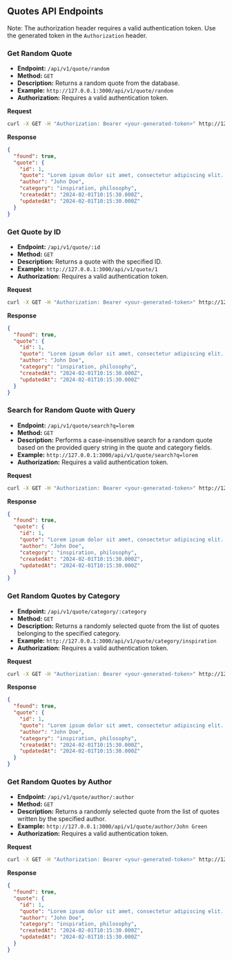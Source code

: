 ## Quotes API Endpoints

Note: The authorization header requires a valid authentication token. Use the generated token in the `Authorization` header.

### Get Random Quote

- **Endpoint:** `/api/v1/quote/random`
- **Method:** `GET`
- **Description:** Returns a random quote from the database.
- **Example:** `http://127.0.0.1:3000/api/v1/quote/random`
- **Authorization:** Requires a valid authentication token.

**Request**

```bash
curl -X GET -H "Authorization: Bearer <your-generated-token>" http://127.0.0.1:3000/api/v1/quote/random
```

**Response**

```json
{
  "found": true,
  "quote": {
    "id": 1,
    "quote": "Lorem ipsum dolor sit amet, consectetur adipiscing elit. Nullam eu est vel enim lacinia sodales.",
    "author": "John Doe",
    "category": "inspiration, philosophy",
    "createdAt": "2024-02-01T10:15:30.000Z",
    "updatedAt": "2024-02-01T10:15:30.000Z"
  }
}
```

### Get Quote by ID

- **Endpoint:** `/api/v1/quote/:id`
- **Method:** `GET`
- **Description:** Returns a quote with the specified ID.
- **Example:** `http://127.0.0.1:3000/api/v1/quote/1`
- **Authorization:** Requires a valid authentication token.

**Request**

```bash
curl -X GET -H "Authorization: Bearer <your-generated-token>" http://127.0.0.1:3000/api/v1/quote/1
```

**Response**

```json
{
  "found": true,
  "quote": {
    "id": 1,
    "quote": "Lorem ipsum dolor sit amet, consectetur adipiscing elit. Nullam eu est vel enim lacinia sodales.",
    "author": "John Doe",
    "category": "inspiration, philosophy",
    "createdAt": "2024-02-01T10:15:30.000Z",
    "updatedAt": "2024-02-01T10:15:30.000Z"
  }
}
```

### Search for Random Quote with Query

- **Endpoint:** `/api/v1/quote/search?q=lorem`
- **Method:** `GET`
- **Description:** Performs a case-insensitive search for a random quote based on the provided query string in the quote and category fields.
- **Example:** `http://127.0.0.1:3000/api/v1/quote/search?q=lorem`
- **Authorization:** Requires a valid authentication token.

**Request**

```bash
curl -X GET -H "Authorization: Bearer <your-generated-token>" http://127.0.0.1:3000/api/v1/quote/search?q=lorem
```

**Response**

```json
{
  "found": true,
  "quote": {
    "id": 1,
    "quote": "Lorem ipsum dolor sit amet, consectetur adipiscing elit. Nullam eu est vel enim lacinia sodales.",
    "author": "John Doe",
    "category": "inspiration, philosophy",
    "createdAt": "2024-02-01T10:15:30.000Z",
    "updatedAt": "2024-02-01T10:15:30.000Z"
  }
}
```

### Get Random Quotes by Category

- **Endpoint:** `/api/v1/quote/category/:category`
- **Method:** `GET`
- **Description:** Returns a randomly selected quote from the list of quotes belonging to the specified category.
- **Example:** `http://127.0.0.1:3000/api/v1/quote/category/inspiration`
- **Authorization:** Requires a valid authentication token.

**Request**

```bash
curl -X GET -H "Authorization: Bearer <your-generated-token>" http://127.0.0.1:3000/api/v1/quote/category/inspiration
```

**Response**

```json
{
  "found": true,
  "quote": {
    "id": 1,
    "quote": "Lorem ipsum dolor sit amet, consectetur adipiscing elit. Nullam eu est vel enim lacinia sodales.",
    "author": "John Doe",
    "category": "inspiration, philosophy",
    "createdAt": "2024-02-01T10:15:30.000Z",
    "updatedAt": "2024-02-01T10:15:30.000Z"
  }
}
```

### Get Random Quotes by Author

- **Endpoint:** `/api/v1/quote/author/:author`
- **Method:** `GET`
- **Description:** Returns a randomly selected quote from the list of quotes written by the specified author.
- **Example:** `http://127.0.0.1:3000/api/v1/quote/author/John Green`
- **Authorization:** Requires a valid authentication token.

**Request**

```bash
curl -X GET -H "Authorization: Bearer <your-generated-token>" http://127.0.0.1:3000/api/v1/quote/author/John Doe
```

**Response**

```json
{
  "found": true,
  "quote": {
    "id": 1,
    "quote": "Lorem ipsum dolor sit amet, consectetur adipiscing elit. Nullam eu est vel enim lacinia sodales.",
    "author": "John Doe",
    "category": "inspiration, philosophy",
    "createdAt": "2024-02-01T10:15:30.000Z",
    "updatedAt": "2024-02-01T10:15:30.000Z"
  }
}
```

